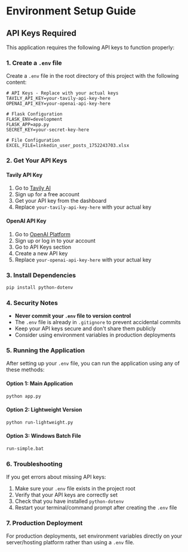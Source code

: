 # Environment Setup Guide

## API Keys Required

This application requires the following API keys to function properly:

### 1. Create a `.env` file

Create a `.env` file in the root directory of this project with the following content:

```env
# API Keys - Replace with your actual keys
TAVILY_API_KEY=your-tavily-api-key-here
OPENAI_API_KEY=your-openai-api-key-here

# Flask Configuration
FLASK_ENV=development
FLASK_APP=app.py
SECRET_KEY=your-secret-key-here

# File Configuration
EXCEL_FILE=linkedin_user_posts_1752243703.xlsx
```

### 2. Get Your API Keys

#### Tavily API Key
1. Go to [Tavily AI](https://tavily.com/)
2. Sign up for a free account
3. Get your API key from the dashboard
4. Replace `your-tavily-api-key-here` with your actual key

#### OpenAI API Key
1. Go to [OpenAI Platform](https://platform.openai.com/)
2. Sign up or log in to your account
3. Go to API Keys section
4. Create a new API key
5. Replace `your-openai-api-key-here` with your actual key

### 3. Install Dependencies

```bash
pip install python-dotenv
```

### 4. Security Notes

- **Never commit your `.env` file to version control**
- The `.env` file is already in `.gitignore` to prevent accidental commits
- Keep your API keys secure and don't share them publicly
- Consider using environment variables in production deployments

### 5. Running the Application

After setting up your `.env` file, you can run the application using any of these methods:

#### Option 1: Main Application
```bash
python app.py
```

#### Option 2: Lightweight Version
```bash
python run-lightweight.py
```

#### Option 3: Windows Batch File
```bash
run-simple.bat
```

### 6. Troubleshooting

If you get errors about missing API keys:
1. Make sure your `.env` file exists in the project root
2. Verify that your API keys are correctly set
3. Check that you have installed `python-dotenv`
4. Restart your terminal/command prompt after creating the `.env` file

### 7. Production Deployment

For production deployments, set environment variables directly on your server/hosting platform rather than using a `.env` file. 